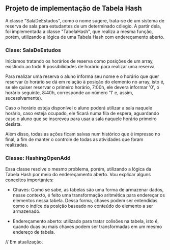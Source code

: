 ## Projeto de implementação de Tabela Hash

A classe "SalaDeEstudos", como o nome sugere, trata-se de um sistema de reserva de sala para estudantes de um determinado cólegio. A partir dela, foi implementada a classe "TabelaHash", que realiza a mesma função, porém, utilizando a lógica de uma Tabela Hash com endereçamento aberto.

### Clase: SalaDeEstudos

Iniciamos tratando os horários de reserva como posições de um array, existindo ao todo 6 possibilidades de horário para realizar uma reserva. 

Para realizar uma reserva o aluno informa seu nome e o horário que quer reservar (o horário se dá em relação à posição do elemento no array, isto é, se ele quiser reservar o primeiro horário, 7:00h, ele devera informar '0', o horário seguinte, 8:40h, corresponde ao número '1' e, assim, sucessivamente).

Caso o horário esteja disponível o aluno poderá utilizar a sala naquele horário, caso esteja ocupado, ele ficará numa fila de espera, aguardando caso o aluno que se inscreveu para usar a sala naquele horário primeiro desista.

Além disso, todas as ações ficam salvas num histórico que é impresso no final, a fim de manter o controle de todas as atividades que foram realizadas.

### Classe: HashingOpenAdd

Essa classe resolve o mesmo problema, porém, utilizando a lógica da Tabela Hash por meio do endereçamento aberto. Vou explicar alguns conceitos importantes:

* Chaves: Como se sabe, as tabelas são uma forma de armazenar dados, nesse contexto, é feito uma transformação aritmética para endereçar os elementos nessa tabela. Dessa forma, chaves podem ser entendidas como o indíce da posição baseado no conteúdo do elemento a ser armazenado.

* Endereçamento aberto: utilizado para tratar colisões na tabela, isto é, quando duas ou mais chaves podem ser transformadas em um mesmo endereço de tabela.

// Em atualização.

